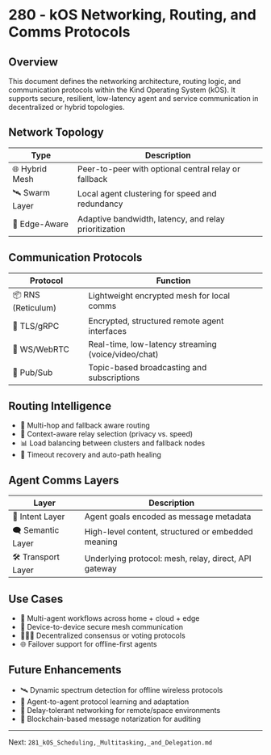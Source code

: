 # 280 - kOS Networking, Routing, and Comms Protocols

## Overview
This document defines the networking architecture, routing logic, and communication protocols within the Kind Operating System (kOS). It supports secure, resilient, low-latency agent and service communication in decentralized or hybrid topologies.

## Network Topology
| Type              | Description                                            |
|------------------|--------------------------------------------------------|
| 🌐 Hybrid Mesh     | Peer-to-peer with optional central relay or fallback   |
| 🛰️ Swarm Layer     | Local agent clustering for speed and redundancy         |
| 📡 Edge-Aware      | Adaptive bandwidth, latency, and relay prioritization |

## Communication Protocols
| Protocol         | Function                                             |
|------------------|-------------------------------------------------------|
| 📦 RNS (Reticulum) | Lightweight encrypted mesh for local comms          |
| 🔐 TLS/gRPC        | Encrypted, structured remote agent interfaces         |
| 📨 WS/WebRTC       | Real-time, low-latency streaming (voice/video/chat)   |
| 🔁 Pub/Sub         | Topic-based broadcasting and subscriptions            |

## Routing Intelligence
- 🧭 Multi-hop and fallback aware routing
- 🧠 Context-aware relay selection (privacy vs. speed)
- 📊 Load balancing between clusters and fallback nodes
- 🛑 Timeout recovery and auto-path healing

## Agent Comms Layers
| Layer            | Description                                             |
|------------------|---------------------------------------------------------|
| 🧠 Intent Layer    | Agent goals encoded as message metadata                |
| 🗨️ Semantic Layer  | High-level content, structured or embedded meaning     |
| 🛠️ Transport Layer | Underlying protocol: mesh, relay, direct, API gateway  |

## Use Cases
- 🧠 Multi-agent workflows across home + cloud + edge
- 📡 Device-to-device secure mesh communication
- 🧑‍🤝‍🧑 Decentralized consensus or voting protocols
- 🌐 Failover support for offline-first agents

## Future Enhancements
- 🛰️ Dynamic spectrum detection for offline wireless protocols
- 🧠 Agent-to-agent protocol learning and adaptation
- 📡 Delay-tolerant networking for remote/space environments
- 🧾 Blockchain-based message notarization for auditing

---
Next: `281_kOS_Scheduling,_Multitasking,_and_Delegation.md`

